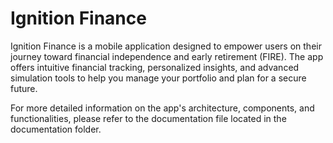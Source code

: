 # Ignition Finance
Ignition Finance is a mobile application designed to empower users on their journey toward financial independence and early retirement (FIRE). The app offers intuitive financial tracking, personalized insights, and advanced simulation tools to help you manage your portfolio and plan for a secure future.

For more detailed information on the app's architecture, components, and functionalities, please refer to the documentation file located in the documentation folder.
